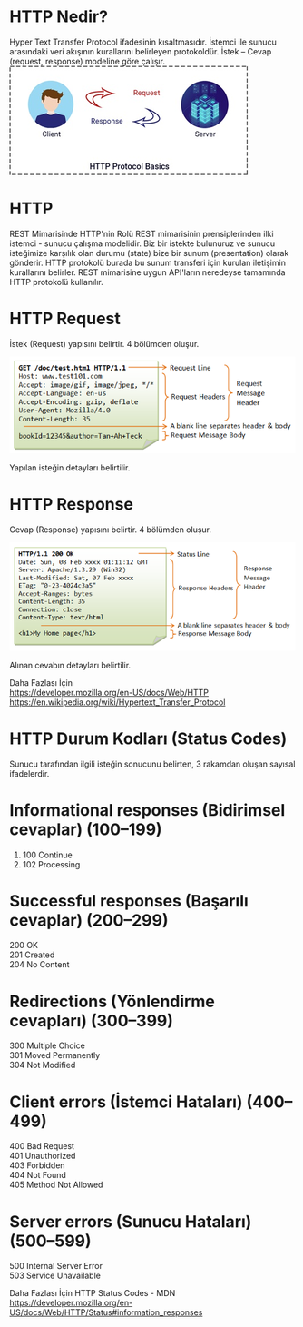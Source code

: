 # HTTP Nedir?
Hyper Text Transfer Protocol ifadesinin kısaltmasıdır. İstemci ile sunucu arasındaki veri akışının kurallarını belirleyen protokoldür. İstek – Cevap (request, response) modeline göre çalışır.  
![image1](https://raw.githubusercontent.com/Kodluyoruz/taskforce/main/rest-api/http-nedir/figures/HTTP.jpeg)  

# HTTP

REST Mimarisinde HTTP'nin Rolü
REST mimarisinin prensiplerinden ilki istemci - sunucu çalışma modelidir. Biz bir istekte bulunuruz ve sunucu isteğimize karşılık olan durumu (state) bize bir sunum (presentation) olarak gönderir. HTTP protokolü burada bu sunum transferi için kurulan iletişimin kurallarını belirler. REST mimarisine uygun API'ların neredeyse tamamında HTTP protokolü kullanılır.

# HTTP Request
İstek (Request) yapısını belirtir. 4 bölümden oluşur.  

![image2](https://raw.githubusercontent.com/Kodluyoruz/taskforce/main/rest-api/http-nedir/figures/Request.png)  


Yapılan isteğin detayları belirtilir.

# HTTP Response
Cevap (Response) yapısını belirtir. 4 bölümden oluşur.  

![image3](https://raw.githubusercontent.com/Kodluyoruz/taskforce/main/rest-api/http-nedir/figures/Response.png)  


Alınan cevabın detayları belirtilir.   


Daha Fazlası İçin  
https://developer.mozilla.org/en-US/docs/Web/HTTP  
https://en.wikipedia.org/wiki/Hypertext_Transfer_Protocol   


#  HTTP Durum Kodları (Status Codes)
Sunucu tarafından ilgili isteğin sonucunu belirten, 3 rakamdan oluşan sayısal ifadelerdir.

# Informational responses (Bidirimsel cevaplar) (100–199)

1. 100 Continue    
2. 102 Processing    
#  Successful responses (Başarılı cevaplar) (200–299)

200 OK  
201 Created  
204 No Content  
# Redirections (Yönlendirme cevapları) (300–399)

300 Multiple Choice  
301 Moved Permanently  
304 Not Modified  
# Client errors (İstemci Hataları) (400–499)

400 Bad Request  
401 Unauthorized  
403 Forbidden  
404 Not Found  
405 Method Not Allowed  
# Server errors (Sunucu Hataları) (500–599)

500 Internal Server Error  
503 Service Unavailable  

Daha Fazlası İçin
HTTP Status Codes - MDN https://developer.mozilla.org/en-US/docs/Web/HTTP/Status#information_responses   